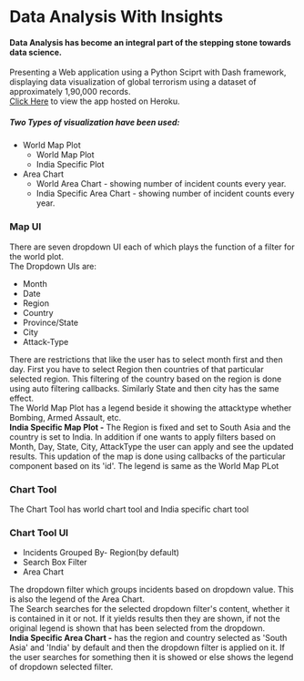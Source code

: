 <html>
  <head>
  </head>
  <body>
    <h1>Data Analysis With Insights</h1>
    <h4>
      Data Analysis has become an integral part of the stepping stone towards data science.
    </h4>
    <div>
     Presenting a Web application using a Python Sciprt with Dash framework, displaying data visualization of global terrorism using a dataset of approximately 1,90,000 records. 
      <div>
        <a href="https://datainsights.herokuapp.com">Click Here</a> to view the app hosted on Heroku.
      </div>
    </div>
    <h5>Two Types of visualization have been used:</h5>
    <ul>
      <li>
        World Map Plot
        <ul>
          <li>World Map Plot</li>
          <li>India Specific Plot</li>
        </ul>
      </li>
      <li>
        Area Chart
        <ul>
          <li>World Area Chart - showing number of incident counts every year.</li>
          <li>India Specific Area Chart - showing number of incident counts every year.</li>
        </ul>
      </li>
    </ul>
    <h3>Map UI</h3>
    <div>
      There are seven dropdown UI each of which plays the function of a filter for the world plot.
    </div>
    <div>The Dropdown UIs are:
      <ul>
        <li>Month</li>
        <li>Date</li>
        <li>Region</li>
        <li>Country</li>
        <li>Province/State</li>
        <li>City</li>
        <li>Attack-Type</li>
      </ul>
      There are restrictions that like the user has to select month first and then day. First you have to select Region then countries of that particular selected region. This filtering of the country based on the region is done using auto filtering callbacks. Similarly State and then city has the same effect.
    </div>
    <div>
      The World Map Plot has a legend beside it showing the attacktype whether Bombing, Armed Assault, etc.
    </div>
    <div><b>India Specific Map Plot -</b> The Region is fixed and set to South Asia and the country is set to India. In addition if one wants to apply filters based on Month, Day, State, City, AttackType the user can apply and see the updated results. This updation of the map is done using callbacks of the particular component based on its 'id'. The legend is same as the World Map PLot </div>
    <div>
      <h3>Chart Tool</h3>
      <div>The Chart Tool has world chart tool and India specific chart tool</div>
      <h3>Chart Tool UI</h3>
      <div>
        <ul>
          <li>Incidents Grouped By- Region(by default)</li>
          <li>Search Box Filter</li>
          <li>Area Chart</li>
        </ul>
      </div>
      <div>
        The dropdown filter which groups incidents based on dropdown value. This is also the legend of the Area Chart.
      </div>
      <div>
        The Search searches for the selected dropdown filter's content, whether it is contained in it or not. If it yields results then they are shown, if not the original legend is shown that has been selected from the dropdown.
      </div>
      <div>
        <b>India Specific Area Chart -</b> has the region and country selected as 'South Asia' and 'India' by default and then the dropdown filter is applied on it. If the user searches for something then it is showed or else shows the legend of dropdown selected filter.
      </div>
    </div>
    
  </body>
</html>


